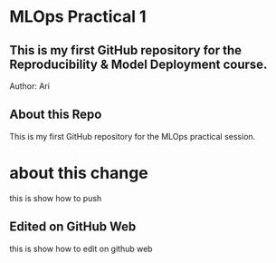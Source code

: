 # MLOps Practical 1
## This is my first GitHub repository for the Reproducibility & Model Deployment course.  
Author: Ari
## About this Repo
This is my first GitHub repository for the MLOps practical session.
# about this change
this is show how to push
## Edited on GitHub Web
this is show how to edit on github web
